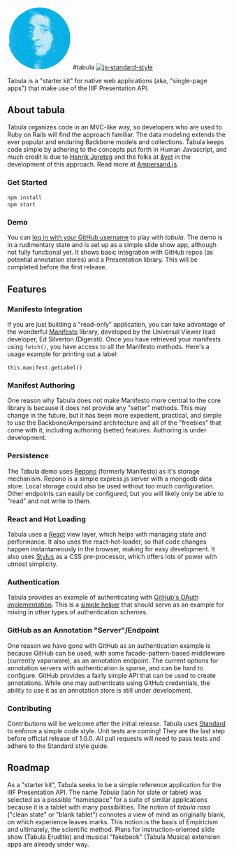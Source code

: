 ![tabula icon](tabula.png?raw=true) #tabula
[![js-standard-style](https://img.shields.io/badge/code%20style-standard-brightgreen.svg)](http://standardjs.com/)

Tabula is a "starter kit" for native web applications (aka, "single-page apps") that make use of the IIIF Presentation API.

## About tabula
Tabula organizes code in an MVC-like way, so developers who are used to Ruby on Rails will find the approach familiar.  The data modeling extends the ever popular and enduring Backbone models and collections. Tabula keeps code simple by adhering to the concepts put forth in Human Javascript, and much credit is due to [Henrik Joreteg](https://joreteg.com/) and the folks at [&yet](https://andyet.com/) in the development of this approach.  Read more at [Ampersand.js](https://ampersandjs.com/).

### Get Started
```
npm install
npm start
```

### Demo
You can [log in with your GitHub username](https://tabula.surge.sh) to play with _tabula_.  The demo is in a rudimentary state and is set up as a simple slide show app, although not fully functional yet.  It shows basic integration with GitHub repos (as potential annotation stores) and a Presentation library. This will be completed before the first release.

## Features

### Manifesto Integration
If you are just building a "read-only" application, you can take advantage of the wonderful [Manifesto](http://blog.edsilv.com/manifesto/) library, developed by the Universal Viewer lead developer, Ed Silverton (Digerati).  Once you have retrieved your manifests using ```fetch()```, you have access to all the Manifesto methods.  Here's a usage example for printing out a label:

```
this.manifest.getLabel()
```

### Manifest Authoring
One reason why Tabula does not make Manifesto more central to the core library is because it does not provide any "setter" methods.  This may change in the future, but it has been more expedient, practical, and simple to use the Backbone/Ampersand architecture and all of the "freebies" that come with it, including authoring (setter) features. Authoring is under development.

### Persistence
The Tabula demo uses [Repono](https://github.com/sdellis/repono) (formerly Manifesto) as it's storage mechanism. Repono is a simple express.js server with a mongodb data store.  Local storage could also be used without too much configuration.  Other endpoints can easily be configured, but you will likely only be able to "read" and not write to them.

### React and Hot Loading
Tabula uses a [React](https://facebook.github.io/react/) view layer, which helps with managing state and performance.  It also uses the react-hot-loader, so that code changes happen instantaneously in the browser, making for easy development.  It also uses [Stylus](https://learnboost.github.io/stylus/) as a CSS pre-processor, which offers lots of power with utmost simplicity.

### Authentication
Tabula provides an example of authenticating with [GitHub's OAuth implementation](https://developer.github.com/v3/oauth/).  This is a [simple helper](https://github.com/sdellis/tabula/blob/master/src/helpers/github-mixin.js) that should serve as an example for mixing in other types of authentication schemes.

### GitHub as an Annotation "Server"/Endpoint
One reason we have gone with GitHub as an authentication example is because GitHub can be used, with some facade-pattern-based middleware (currently vaporware), as an annotation endpoint.  The current options for annotation servers with authentication is sparse, and can be hard to configure.  GitHub provides a fairly simple API that can be used to create annotations.  While one may authenticate using GitHub credentials, the ability to use it as an annotation store is still under development.

### Contributing
Contributions will be welcome after the initial release.  Tabula uses [Standard](http://standardjs.com/) to enforce a simple code style.  Unit tests are coming! They are the last step before official release of 1.0.0.  All pull requests will need to pass tests and adhere to the Standard style guide.

## Roadmap
As a "starter kit", Tabula seeks to be a simple reference application for the IIIF Presentation API.  The name _Tabula_ (latin for slate or tablet) was selected as a possible "namespace" for a suite of similar applications because it is a tablet with many possibilities.  The notion of _tabula rasa_ ("clean state" or "blank tablet") connotes a view of mind as originally blank, on which experience leaves marks.  This notion is the basis of Empiricism and ultimately, the scientific method.  Plans for instruction-oriented slide show (Tabula Eruditio) and musical "fakebook" (Tabula Musica) extension apps are already under way.
